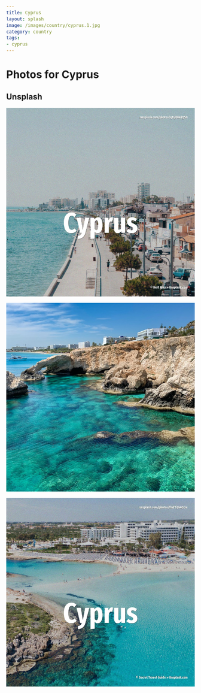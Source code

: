 ```yaml
---
title: Cyprus
layout: splash
image: /images/country/cyprus.1.jpg
category: country
tags:
- cyprus
---
```

# Photos for Cyprus

## Unsplash

![Cyprus](/images/country/cyprus.1.jpg)

![Cyprus](/images/country/cyprus.2.jpg)

![Cyprus](/images/country/cyprus.3.jpg)